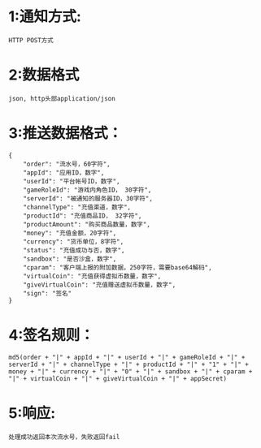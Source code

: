 # 1:通知方式:
    HTTP POST方式
# 2:数据格式
    json, http头部application/json
# 3:推送数据格式：
    {
        "order": "流水号，60字符",
        "appId": "应用ID，数字",
        "userId": "平台帐号ID，数字",
        "gameRoleId": "游戏内角色ID， 30字符",
        "serverId": "被通知的服务器ID，30字符",
        "channelType": "充值渠道，数字",
        "productId": "充值商品ID， 32字符",
        "productAmount": "购买商品数量，数字",
        "money": "充值金额，20字符",
        "currency": "货币单位，8字符",
        "status": "充值成功与否，数字",
        "sandbox": "是否沙盒，数字",
        "cparam": "客户端上报的附加数据，250字符，需要base64解码",
        "virtualCoin": "充值获得虚拟币数量，数字",
        "giveVirtualCoin": "充值赠送虚拟币数量，数字",
        "sign": "签名"
    }
# 4:签名规则：
    md5(order + "|" + appId + "|" + userId + "|" + gameRoleId + "|" + serverId + "|" + channelType + "|" + productId + "|" + "1" + "|" + money + "|" + currency + "|" + "0" + "|" + sandbox + "|" + cparam + "|" + virtualCoin + "|" + giveVirtualCoin + "|" + appSecret)
# 5:响应:
    处理成功返回本次流水号，失败返回fail
